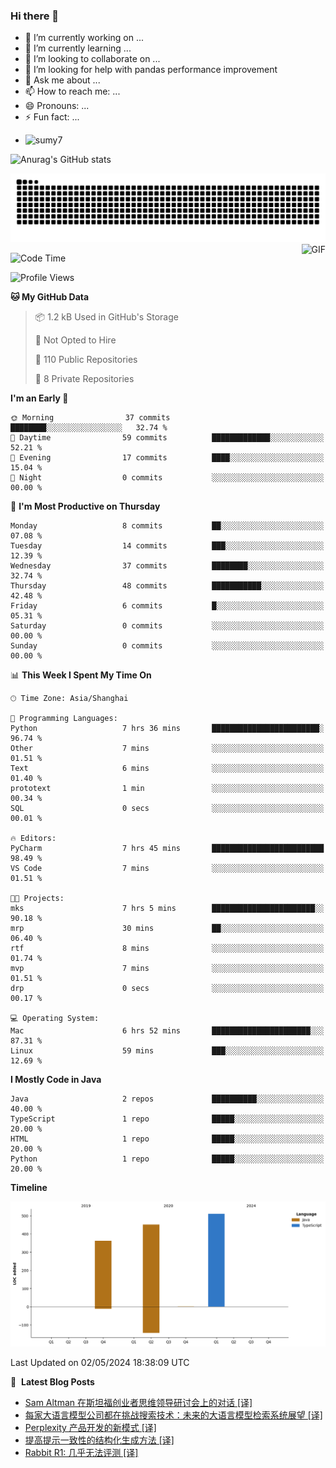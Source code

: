 ### Hi there 👋
<!--
**alloevil/alloevil** is a ✨ _special_ ✨ repository because its `README.md` (this file) appears on your GitHub profile.

Here are some ideas to get you started:

- 🔭 I’m currently working on ...
- 🌱 I’m currently learning ...
- 👯 I’m looking to collaborate on ...
- 🤔 I’m looking for help with ...
- 💬 Ask me about ...
- 📫 How to reach me: ...
- 😄 Pronouns: ...
- ⚡ Fun fact: ...
-->

- 🔭 I’m currently working on ...
- 🌱 I’m currently learning ...
- 👯 I’m looking to collaborate on ...
- 🤔 I’m looking for help with pandas performance improvement
- 💬 Ask me about ...
- 📫 How to reach me: ...
- 😄 Pronouns: ...
- ⚡ Fun fact: ...
  
+ ![sumy7](https://komarev.com/ghpvc/?username=alloevil)

![Anurag's GitHub stats](https://github-readme-stats.vercel.app/api?username=alloevil&show_icons=true&bg_color=00000000)

<picture align="center">
  <source media="(prefers-color-scheme: dark)" srcset="https://github.com/alloevil/alloevil/blob/output/github-contribution-grid-snake.svg">
  <source media="(prefers-color-scheme: dark)" srcset="https://github.com/alloevil/alloevil/blob/output/github-contribution-grid-snake.svg">
  <img alt="github contribution grid snake animation" src="https://github.com/alloevil/alloevil/blob/output/github-contribution-grid-snake.svg">
</picture>

<img align="right" alt="GIF" src="https://raw.githubusercontent.com/JoeyBling/JoeyBling/master/pic/pusheencode.gif" />

<!--START_SECTION:waka-->
![Code Time](http://img.shields.io/badge/Code%20Time-2%2C210%20hrs%2015%20mins-blue)

![Profile Views](http://img.shields.io/badge/Profile%20Views-0-blue)

**🐱 My GitHub Data** 

> 📦 1.2 kB Used in GitHub's Storage 
 > 
> 🚫 Not Opted to Hire
 > 
> 📜 110 Public Repositories 
 > 
> 🔑 8 Private Repositories 
 > 
**I'm an Early 🐤** 

```text
🌞 Morning                37 commits          ████████░░░░░░░░░░░░░░░░░   32.74 % 
🌆 Daytime                59 commits          █████████████░░░░░░░░░░░░   52.21 % 
🌃 Evening                17 commits          ████░░░░░░░░░░░░░░░░░░░░░   15.04 % 
🌙 Night                  0 commits           ░░░░░░░░░░░░░░░░░░░░░░░░░   00.00 % 
```
📅 **I'm Most Productive on Thursday** 

```text
Monday                   8 commits           ██░░░░░░░░░░░░░░░░░░░░░░░   07.08 % 
Tuesday                  14 commits          ███░░░░░░░░░░░░░░░░░░░░░░   12.39 % 
Wednesday                37 commits          ████████░░░░░░░░░░░░░░░░░   32.74 % 
Thursday                 48 commits          ███████████░░░░░░░░░░░░░░   42.48 % 
Friday                   6 commits           █░░░░░░░░░░░░░░░░░░░░░░░░   05.31 % 
Saturday                 0 commits           ░░░░░░░░░░░░░░░░░░░░░░░░░   00.00 % 
Sunday                   0 commits           ░░░░░░░░░░░░░░░░░░░░░░░░░   00.00 % 
```


📊 **This Week I Spent My Time On** 

```text
🕑︎ Time Zone: Asia/Shanghai

💬 Programming Languages: 
Python                   7 hrs 36 mins       ████████████████████████░   96.74 % 
Other                    7 mins              ░░░░░░░░░░░░░░░░░░░░░░░░░   01.51 % 
Text                     6 mins              ░░░░░░░░░░░░░░░░░░░░░░░░░   01.40 % 
prototext                1 min               ░░░░░░░░░░░░░░░░░░░░░░░░░   00.34 % 
SQL                      0 secs              ░░░░░░░░░░░░░░░░░░░░░░░░░   00.01 % 

🔥 Editors: 
PyCharm                  7 hrs 45 mins       █████████████████████████   98.49 % 
VS Code                  7 mins              ░░░░░░░░░░░░░░░░░░░░░░░░░   01.51 % 

🐱‍💻 Projects: 
mks                      7 hrs 5 mins        ███████████████████████░░   90.18 % 
mrp                      30 mins             ██░░░░░░░░░░░░░░░░░░░░░░░   06.40 % 
rtf                      8 mins              ░░░░░░░░░░░░░░░░░░░░░░░░░   01.74 % 
mvp                      7 mins              ░░░░░░░░░░░░░░░░░░░░░░░░░   01.51 % 
drp                      0 secs              ░░░░░░░░░░░░░░░░░░░░░░░░░   00.17 % 

💻 Operating System: 
Mac                      6 hrs 52 mins       ██████████████████████░░░   87.31 % 
Linux                    59 mins             ███░░░░░░░░░░░░░░░░░░░░░░   12.69 % 
```

**I Mostly Code in Java** 

```text
Java                     2 repos             ██████████░░░░░░░░░░░░░░░   40.00 % 
TypeScript               1 repo              █████░░░░░░░░░░░░░░░░░░░░   20.00 % 
HTML                     1 repo              █████░░░░░░░░░░░░░░░░░░░░   20.00 % 
Python                   1 repo              █████░░░░░░░░░░░░░░░░░░░░   20.00 % 
```



**Timeline**

![Lines of Code chart](https://raw.githubusercontent.com/alloevil/alloevil/main/assets/bar_graph.png)


 Last Updated on 02/05/2024 18:38:09 UTC
<!--END_SECTION:waka-->

📕 &nbsp;**Latest Blog Posts**
<!-- BLOG-POST-LIST:START -->
- [Sam Altman 在斯坦福创业者思维领导研讨会上的对话 [译]](https://baoyu.io/translations/transcript/the-possibilities-of-ai-entire-talk-sam-altman-openai)
- [每家大语言模型公司都在挑战搜索技术：未来的大语言模型检索系统展望 [译]](https://baoyu.io/translations/llm/every-llm-company-search-hard-future-retrieval-systems)
- [Perplexity 产品开发的新模式 [译]](https://baoyu.io/translations/software-engineering/how-perplexity-builds-product)
- [提高提示一致性的结构化生成方法 [译]](https://baoyu.io/translations/prompt-engineering/improving-prompt-consistency-with-structured-generations)
- [Rabbit R1: 几乎无法评测 [译]](https://baoyu.io/translations/transcript/rabbit-r1-barely-reviewable)
<!-- BLOG-POST-LIST:END -->
